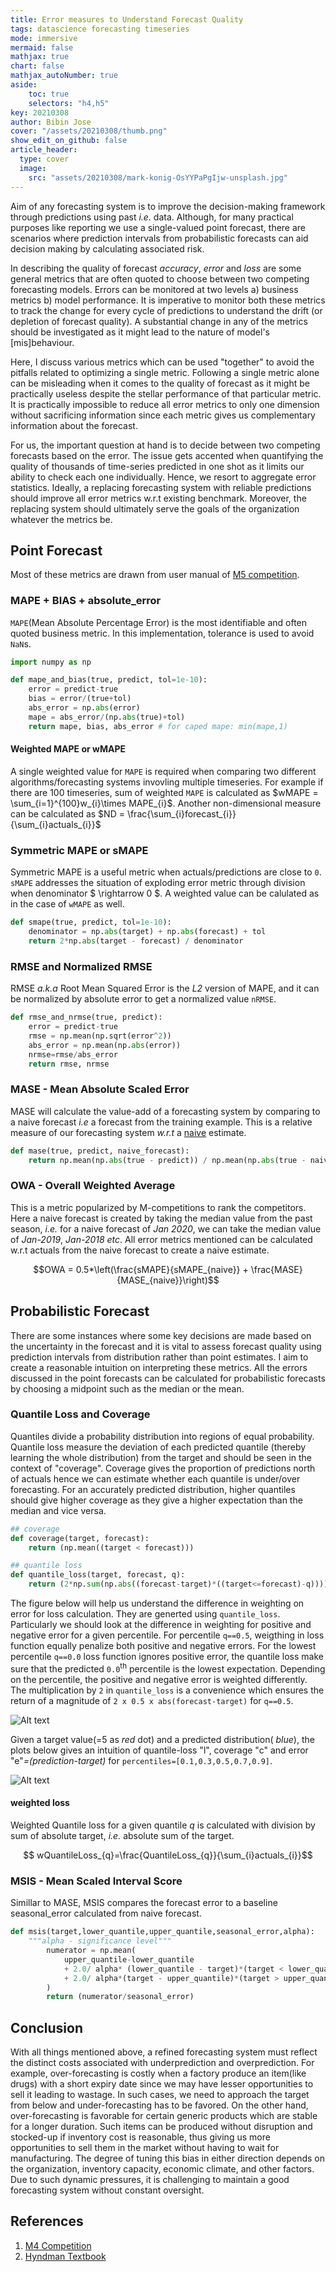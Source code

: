 ```yaml
---
title: Error measures to Understand Forecast Quality
tags: datascience forecasting timeseries
mode: immersive
mermaid: false
mathjax: true
chart: false
mathjax_autoNumber: true
aside:
    toc: true
    selectors: "h4,h5"
key: 20210308
author: Bibin Jose
cover: "/assets/20210308/thumb.png"
show_edit_on_github: false
article_header:
  type: cover
  image:
    src: "assets/20210308/mark-konig-OsYYPaPgIjw-unsplash.jpg"
---
```


Aim of any forecasting system is to improve the decision-making framework through predictions using past _i.e._ data. Although, for many practical purposes like reporting we use a single-valued point forecast, there are scenarios where prediction intervals from probabilistic forecasts can aid decision making by calculating associated risk.

In describing the quality of forecast _accuracy_, _error_ and _loss_ are some general metrics that are often quoted to choose between two competing forecasting models. Errors can be monitored at two levels a) business metrics b) model performance. It is imperative to monitor both these metrics to track the change for every cycle of predictions to understand the drift (or depletion of forecast quality). A substantial change in any of the metrics should be investigated as it might lead to the nature of model's [mis]behaviour.

Here, I discuss various metrics which can be used "together" to avoid the pitfalls related to optimizing a single metric. Following a single metric alone can be misleading when it comes to the quality of forecast as it might be practically useless despite the stellar performance of that particular metric. It is practically impossible to reduce all error metrics to only one dimension without sacrificing information since each metric gives us complementary information about the forecast.

For us, the important question at hand is to decide between two competing forecasts based on the error. The issue gets accented when quantifying the quality of thousands of time-series predicted in one shot as it limits our ability to check each one individually. Hence, we resort to aggregate error statistics. Ideally, a replacing forecasting system with reliable predictions should improve all error metrics w.r.t existing benchmark. Moreover, the replacing system should ultimately serve the goals of the organization whatever the metrics be.

## Point Forecast

Most of these metrics are drawn from user manual of [M5 competition](https://usermanual.wiki/Document/M4CompetitorsGuide.1491768831/html).

### MAPE + BIAS + absolute_error

`MAPE`(Mean Absolute Percentage Error) is the most identifiable and often quoted business metric. In this implementation, tolerance is used to avoid `NaN`s.

```python
import numpy as np

def mape_and_bias(true, predict, tol=1e-10):
    error = predict-true
    bias = error/(true+tol)
    abs_error = np.abs(error)
    mape = abs_error/(np.abs(true)+tol)
    return mape, bias, abs_error # for caped mape: min(mape,1)
```

#### Weighted MAPE or wMAPE

A single weighted value for `MAPE` is required when comparing two different algorithms/forecasting systems invovling multiple timeseries. For example if there are 100 timeseries, sum of weighted `MAPE` is calculated as $wMAPE = \sum_{i=1}^{100}w_{i}\times MAPE_{i}$. Another non-dimensional measure can be calculated as $ND = \frac{\sum_{i}forecast_{i}}{\sum_{i}actuals_{i}}$

### Symmetric MAPE or sMAPE

Symmetric MAPE is a useful metric when actuals/predictions are close to `0`. `sMAPE` addresses the situation of exploding error metric through division when denominator $ \rightarrow 0 $. A weighted value can be calulated as in the case of `wMAPE` as well.

```python
def smape(true, predict, tol=1e-10):
    denominator = np.abs(target) + np.abs(forecast) + tol
    return 2*np.abs(target - forecast) / denominator
```

### RMSE and Normalized RMSE

RMSE _a.k.a_ Root Mean Squared Error is the _L2_ version of MAPE, and it can be normalized by absolute error to get a normalized value `nRMSE`.

```python
def rmse_and_nrmse(true, predict):
    error = predict-true
    rmse = np.mean(np.sqrt(error^2))
    abs_error = np.mean(np.abs(error))
    nrmse=rmse/abs_error
    return rmse, nrmse
```

### MASE - Mean Absolute Scaled Error

MASE will calculate the value-add of a forecasting system by comparing to a naive forecast _i.e_ a forecast from the training example. This is a relative measure of our forecasting system _w.r.t_ a [naive](https://otexts.com/fpp2/accuracy.html#scaled-errors) estimate.

```python
def mase(true, predict, naive_forecast):
    return np.mean(np.abs(true - predict)) / np.mean(np.abs(true - naive_forecast))
```

### OWA - Overall Weighted Average

This is a metric popularized by M-competitions to rank the competitors. Here a naive forecast is created by taking the median value from the past season, _i.e._ for a naive forecast of _Jan 2020_, we can take the median value of _Jan-2019_, _Jan-2018 etc_. All error metrics mentioned can be calculated w.r.t actuals from the naive forecast to create a naive estimate.

$$OWA = 0.5*\left(\frac{sMAPE}{sMAPE_{naive}} + \frac{MASE}{MASE_{naive}}\right)$$

## Probabilistic Forecast

There are some instances where some key decisions are made based on the uncertainty in the forecast and it is vital to assess forecast quality using prediction intervals from distribution rather than point estimates. I aim to create a reasonable intuition on interpreting these metrics. All the errors discussed in the point forecasts can be calculated for probabilistic forecasts by choosing a midpoint such as the median or the mean.

### Quantile Loss and Coverage

Quantiles divide a probability distribution into regions of equal probability. Quantile loss measure the deviation of each predicted quantile (thereby learning the whole distribution) from the target and should be seen in the context of "coverage". Coverage gives the proportion of predictions north of actuals hence we can estimate whether each quantile is under/over forecasting. For an accurately predicted distribution, higher quantiles should give higher coverage as they give a higher expectation than the median and vice versa.

```python
## coverage
def coverage(target, forecast):
    return (np.mean((target < forecast)))

## quantile loss
def quantile_loss(target, forecast, q):
    return (2*np.sum(np.abs((forecast-target)*((target<=forecast)-q))))
```

The figure below will help us understand the difference in weighting on error for loss calculation. They are generted using `quantile_loss`. Particularly we should look at the difference in weighting for positive and negative error for a given percentile. For percentile `q==0.5`, weigthing in loss function equally penalize both positive and negative errors. For the lowest percentile `q==0.0` loss function ignores positive error, the quantile loss make sure that the predicted `0.0`<sup>th</sup> percentile is the lowest expectation. Depending on the percentile, the positive and negative error is weighted differently. The multiplication by `2` in `quantile_loss` is a convenience which ensures the return of a magnitude of `2 x 0.5 x abs(forecast-target)` for `q==0.5`.

![Alt text][img_0]

Given a target value(=5 as _red_ dot) and a predicted distribution( _blue_), the plots below gives an intuition of quantile-loss "l", coverage "c" and error "e"_=(prediction-target)_ for `percentiles=[0.1,0.3,0.5,0.7,0.9]`.

![Alt text][img_1]

#### weighted loss

Weighted Quantile loss for a given quantile _q_ is calculated with division by sum of absolute target, _i.e._ absolute sum of the target.

$$ wQuantileLoss_{q}=\frac{QuantileLoss_{q}}{\sum_{i}actuals_{i}}$$

### MSIS - Mean Scaled Interval Score

Simillar to MASE, MSIS compares the forecast error to a baseline seasonal_error calculated from naive forecast.

```python
def msis(target,lower_quantile,upper_quantile,seasonal_error,alpha):
    """alpha - significance level"""
        numerator = np.mean(
            upper_quantile-lower_quantile
            + 2.0/ alpha* (lower_quantile - target)*(target < lower_quantile)
            + 2.0/ alpha*(target - upper_quantile)*(target > upper_quantile)
        )
        return (numerator/seasonal_error)
```

## Conclusion

With all things mentioned above, a refined forecasting system must reflect the distinct costs associated with underprediction and overprediction. For example, over-forecasting is costly when a factory produce an item(like drugs) with a short expiry date since we may have lesser opportunities to sell it leading to wastage. In such cases, we need to approach the target from below and under-forecasting has to be favored. On the other hand, over-forecasting is favorable for certain generic products which are stable for a longer duration. Such items can be produced without disruption and stocked-up if inventory cost is reasonable, thus giving us more opportunities to sell them in the market without having to wait for manufacturing. The degree of tuning this bias in either direction depends on the organization, inventory capacity, economic climate, and other factors. Due to such dynamic pressures, it is challenging to maintain a good forecasting system without constant oversight.

## References

1. [M4 Competition](https://usermanual.wiki/Document/M4CompetitorsGuide.1491768831/html)
2. [Hyndman Textbook](https://otexts.com/fpp2/accuracy.html)

[img_1]:/assets/20210308/loss_distro.png "Quantile Loss explained for various distributions"
[img_0]:/assets/20210308/loss_v_err.png "Quantile Loss vs. error for various quantiles"
